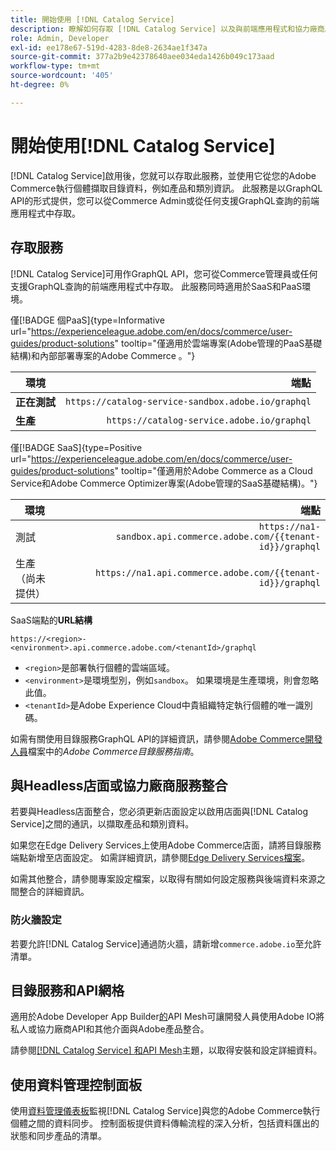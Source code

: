```yaml
---
title: 開始使用 [!DNL Catalog Service]
description: 瞭解如何存取 [!DNL Catalog Service] 以及與前端應用程式和協力廠商服務整合。
role: Admin, Developer
exl-id: ee178e67-519d-4283-8de8-2634ae1f347a
source-git-commit: 377a2b9e42378640aee034eda1426b049c173aad
workflow-type: tm+mt
source-wordcount: '405'
ht-degree: 0%

---
```


# 開始使用[!DNL Catalog Service]

[!DNL Catalog Service]啟用後，您就可以存取此服務，並使用它從您的Adobe Commerce執行個體擷取目錄資料，例如產品和類別資訊。 此服務是以GraphQL API的形式提供，您可以從Commerce Admin或從任何支援GraphQL查詢的前端應用程式中存取。

## 存取服務

[!DNL Catalog Service]可用作GraphQL API，您可從Commerce管理員或任何支援GraphQL查詢的前端應用程式中存取。 此服務同時適用於SaaS和PaaS環境。

僅[!BADGE 個PaaS]{type=Informative url="https://experienceleague.adobe.com/en/docs/commerce/user-guides/product-solutions" tooltip="僅適用於雲端專案(Adobe管理的PaaS基礎結構)和內部部署專案的Adobe Commerce 。"}

| 環境 | 端點 |
| ------------ | ----------: |
| **正在測試** | `https://catalog-service-sandbox.adobe.io/graphql` |
| **生產** | `https://catalog-service.adobe.io/graphql` |

僅[!BADGE SaaS]{type=Positive url="https://experienceleague.adobe.com/en/docs/commerce/user-guides/product-solutions" tooltip="僅適用於Adobe Commerce as a Cloud Service和Adobe Commerce Optimizer專案(Adobe管理的SaaS基礎結構)。"}

| 環境 | 端點 |
| ----------- | --------:|
| 測試 | `https://na1-sandbox.api.commerce.adobe.com/{{tenant-id}}/graphql` |
| 生產（尚未提供） | `https://na1.api.commerce.adobe.com/{{tenant-id}}/graphql` |

SaaS端點的&#x200B;**URL結構**

```text
https://<region>-<environment>.api.commerce.adobe.com/<tenantId>/graphql
```

- `<region>`是部署執行個體的雲端區域。
- `<environment>`是環境型別，例如`sandbox`。 如果環境是生產環境，則會忽略此值。
- `<tenantId>`是Adobe Experience Cloud中貴組織特定執行個體的唯一識別碼。

如需有關使用目錄服務GraphQL API的詳細資訊，請參閱[Adobe Commerce開發人員](https://developer.adobe.com/commerce/webapi/graphql/schema/catalog-service/)檔案中的&#x200B;*Adobe Commerce目錄服務指南*。

## 與Headless店面或協力廠商服務整合

若要與Headless店面整合，您必須更新店面設定以啟用店面與[!DNL Catalog Service]之間的通訊，以擷取產品和類別資料。

如果您在Edge Delivery Services上使用Adobe Commerce店面，請將目錄服務端點新增至店面設定。 如需詳細資訊，請參閱[Edge Delivery Services檔案](https://experienceleague.adobe.com/developer/commerce/storefront/setup/configuration/commerce-configuration/#storefront-configuration)。

如需其他整合，請參閱專案設定檔案，以取得有關如何設定服務與後端資料來源之間整合的詳細資訊。

### 防火牆設定

若要允許[!DNL Catalog Service]通過防火牆，請新增`commerce.adobe.io`至允許清單。

## 目錄服務和API網格

適用於Adobe Developer App Builder[的](https://developer.adobe.com/graphql-mesh-gateway/gateway/overview/)API Mesh可讓開發人員使用Adobe IO將私人或協力廠商API和其他介面與Adobe產品整合。

請參閱[[!DNL Catalog Service] 和API Mesh](mesh.md)主題，以取得安裝和設定詳細資料。

## 使用資料管理控制面板

使用[資料管理儀表板](https://experienceleague.adobe.com/en/docs/commerce-admin/systems/data-transfer/data-dashboard)監視[!DNL Catalog Service]與您的Adobe Commerce執行個體之間的資料同步。 控制面板提供資料傳輸流程的深入分析，包括資料匯出的狀態和同步產品的清單。